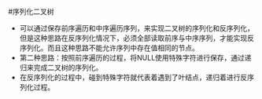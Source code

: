#序列化二叉树

*   可以通过保存前序遍历和中序遍历序列，来实现二叉树的序列化和反序列化，但是这种思路在反序列化情况下，必须全部读取前序与中序序列，才能实现反序列化。而且这种思路不能允许序列中存在值相同的节点。
*   第二种思路：按照前序遍历的过程，将NULL使用特殊字符进行保存，通过递归来完成二叉树的序列化。
*   在反序列化的过程中，碰到特殊字符就代表着遇到了叶结点，递归着进行反序列化过程。